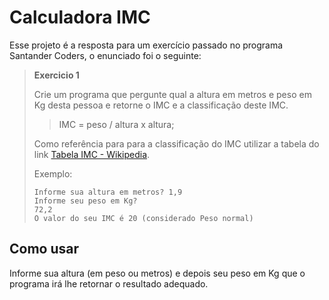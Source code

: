 # Calculadora IMC
Esse projeto é a resposta para um exercício passado no programa Santander Coders, o enunciado foi o seguinte:

> **Exercicio 1**
>
> Crie um programa que pergunte qual a altura em metros e peso em Kg
> desta pessoa e retorne o IMC e a classificação deste IMC.
> >  IMC = peso / altura x altura;
>
> Como referência para para a classificação do IMC utilizar a tabela do
> link [Tabela IMC - Wikipedia](https://pt.wikipedia.org/wiki/%C3%8Dndice_de_massa_corporal#Tabela_de_IMC).
>
> Exemplo:
>
> ```language 
> Informe sua altura em metros? 1,9 
> Informe seu peso em Kg?
> 72,2
> O valor do seu IMC é 20 (considerado Peso normal)

## Como usar
Informe sua altura (em peso ou metros) e depois seu peso em Kg que o programa irá lhe retornar o resultado adequado.